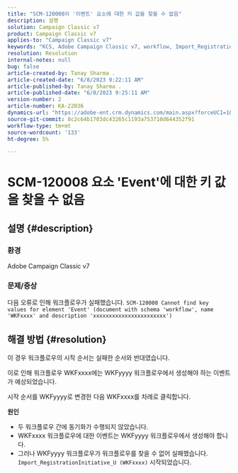```yaml
---
title: "SCM-120008이 '이벤트' 요소에 대한 키 값을 찾을 수 없음"
description: 설명
solution: Campaign Classic v7
product: Campaign Classic v7
applies-to: "Campaign Classic v7"
keywords: "KCS, Adobe Campaign Classic v7, workflow, Import_RegistrationInitiative_U, 오류, 문제 해결, ACC, 찾기, 키 값, SCM-120008"
resolution: Resolution
internal-notes: null
bug: false
article-created-by: Tanay Sharma .
article-created-date: "6/8/2023 9:22:11 AM"
article-published-by: Tanay Sharma .
article-published-date: "6/8/2023 9:25:11 AM"
version-number: 2
article-number: KA-22036
dynamics-url: "https://adobe-ent.crm.dynamics.com/main.aspx?forceUCI=1&pagetype=entityrecord&etn=knowledgearticle&id=1f331af2-dd05-ee11-8f6e-6045bd006b3d"
source-git-commit: 8c2c64b1703dc43265c1193a753710d644352f91
workflow-type: tm+mt
source-wordcount: '133'
ht-degree: 5%

---
```


# SCM-120008 요소 &#39;Event&#39;에 대한 키 값을 찾을 수 없음

## 설명 {#description}


### <b>환경</b>

Adobe Campaign Classic v7



### <b>문제/증상</b>

다음 오류로 인해 워크플로우가 실패했습니다.
`SCM-120008 Cannot find key values for element 'Event' (document with schema 'workflow', name 'WKFxxxx' and description 'xxxxxxxxxxxxxxxxxxxxxxx')`

## 해결 방법 {#resolution}


이 경우 워크플로우의 시작 순서는 실패한 순서와 반대였습니다.

이로 인해 워크플로우 WKFxxxx에는 WKFyyyy 워크플로우에서 생성해야 하는 이벤트가 예상되었습니다.

시작 순서를 WKFyyyy로 변경한 다음 WKFxxxx를 차례로 클릭합니다.

<b>원인</b>

- 두 워크플로우 간에 동기화가 수행되지 않았습니다.
- WKFxxxx 워크플로우에 대한 이벤트는 WKFyyyy 워크플로우에서 생성해야 합니다.
- 그러나 WKFyyyy 워크플로우가 워크플로우를 찾을 수 없어 실패했습니다. `Import_RegistrationInitiative_U (WKFxxxx)` 시작되었습니다.



